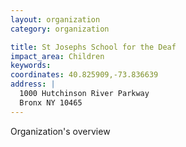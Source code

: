 ```yaml
---
layout: organization
category: organization

title: St Josephs School for the Deaf
impact_area: Children
keywords: 
coordinates: 40.825909,-73.836639
address: |
  1000 Hutchinson River Parkway
  Bronx NY 10465
---
```

Organization's overview
